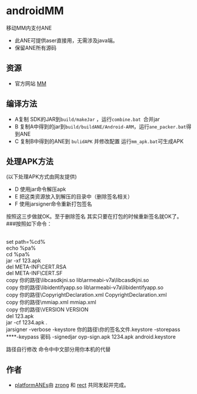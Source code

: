 ﻿androidMM
=========

移动MM内支付ANE
* 此ANE可提供aser直接用，无需涉及java端。
* 保留ANE所有源码

## 资源

* 官方网站 [MM](http://dev.10086.cn/iap/?action=down&areaid=1354082900)

## 编译方法
*  A复制 SDK的JAR到`build/makeJar` ，运行`combine.bat `合并jar
*  B 复制A中得到的jar到`build/buildANE/Android-ARM`，运行`ane_packer.bat`得到ANE
*  C 复制B中得到的ANE到 `bulidAPK` 并修改配置 运行`mm_apk.bat`可生成APK

## 处理APK方法
(以下处理APK方式由网友提供)
*  D 使用jar命令解压apk
*  E 把这类资源放入到解压的目录中（删除签名相关）
*  F 使用jarsigner命令重新打包签名

按照这三步做就OK。至于删除签名 其实只要在打包的时候重新签名就OK了。
###按照如下命令：

<br />set path=%cd%
<br />echo %pa%
<br />cd %pa%
<br />jar -xf 123.apk
<br />del META-INF\CERT.RSA
<br />del META-INF\CERT.SF
<br />copy 你的路径\libcasdkjni.so lib\armeabi-v7a\libcasdkjni.so
<br />copy 你的路径\libidentifyapp.so lib\armeabi-v7a\libidentifyapp.so
<br />copy 你的路径\CopyrightDeclaration.xml CopyrightDeclaration.xml
<br />copy 你的路径\mmiap.xml mmiap.xml
<br />copy 你的路径\VERSION VERSION
<br />del 123.apk
<br />jar -cf 1234.apk .
<br />jarsigner -verbose -keystore 你的路径\你的签名文件.keystore -storepass ****-keypass 密码 -signedjar oyp-sign.apk 1234.apk android.keystore

路径自行修改 命令中中文部分用你本机的代替


## 作者

* [platformANEs](https://github.com/platformanes)由 [zrong](http://zengrong.net) 和 [rect](http://www.shadowkong.com/) 共同发起并完成。